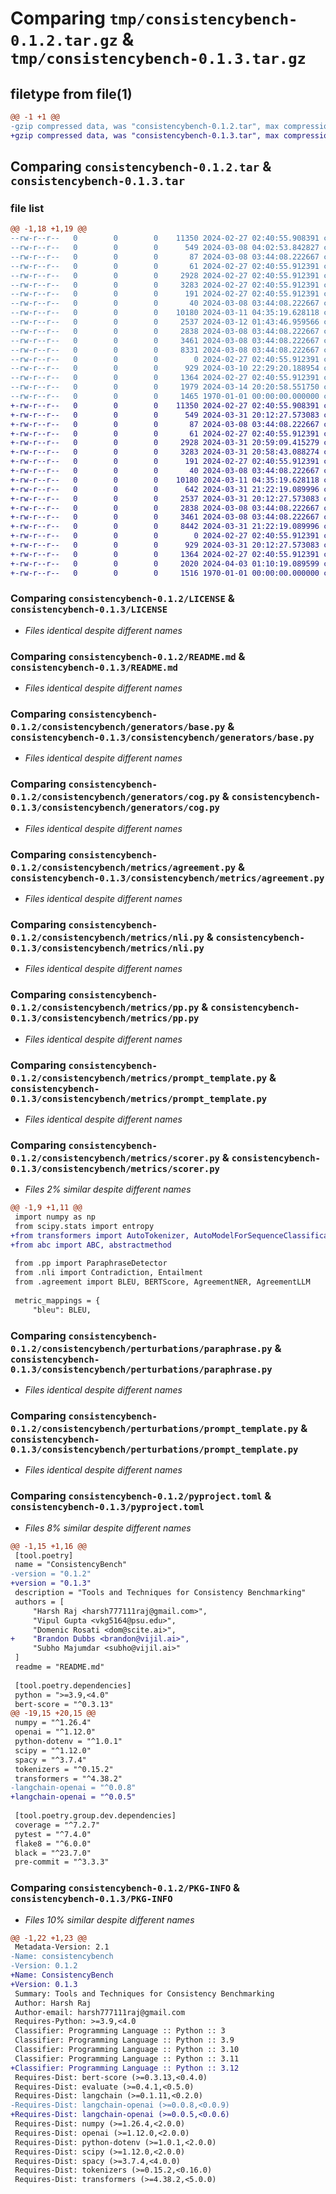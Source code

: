 # Comparing `tmp/consistencybench-0.1.2.tar.gz` & `tmp/consistencybench-0.1.3.tar.gz`

## filetype from file(1)

```diff
@@ -1 +1 @@
-gzip compressed data, was "consistencybench-0.1.2.tar", max compression
+gzip compressed data, was "consistencybench-0.1.3.tar", max compression
```

## Comparing `consistencybench-0.1.2.tar` & `consistencybench-0.1.3.tar`

### file list

```diff
@@ -1,18 +1,19 @@
--rw-r--r--   0        0        0    11350 2024-02-27 02:40:55.908391 consistencybench-0.1.2/LICENSE
--rw-r--r--   0        0        0      549 2024-03-08 04:02:53.842827 consistencybench-0.1.2/README.md
--rw-r--r--   0        0        0       87 2024-03-08 03:44:08.222667 consistencybench-0.1.2/consistencybench/__init__.py
--rw-r--r--   0        0        0       61 2024-02-27 02:40:55.912391 consistencybench-0.1.2/consistencybench/generators/__init__.py
--rw-r--r--   0        0        0     2928 2024-02-27 02:40:55.912391 consistencybench-0.1.2/consistencybench/generators/base.py
--rw-r--r--   0        0        0     3283 2024-02-27 02:40:55.912391 consistencybench-0.1.2/consistencybench/generators/cog.py
--rw-r--r--   0        0        0      191 2024-02-27 02:40:55.912391 consistencybench-0.1.2/consistencybench/generators/prompt_template.py
--rw-r--r--   0        0        0       40 2024-03-08 03:44:08.222667 consistencybench-0.1.2/consistencybench/metrics/__init__.py
--rw-r--r--   0        0        0    10180 2024-03-11 04:35:19.628118 consistencybench-0.1.2/consistencybench/metrics/agreement.py
--rw-r--r--   0        0        0     2537 2024-03-12 01:43:46.959566 consistencybench-0.1.2/consistencybench/metrics/nli.py
--rw-r--r--   0        0        0     2838 2024-03-08 03:44:08.222667 consistencybench-0.1.2/consistencybench/metrics/pp.py
--rw-r--r--   0        0        0     3461 2024-03-08 03:44:08.222667 consistencybench-0.1.2/consistencybench/metrics/prompt_template.py
--rw-r--r--   0        0        0     8331 2024-03-08 03:44:08.222667 consistencybench-0.1.2/consistencybench/metrics/scorer.py
--rw-r--r--   0        0        0        0 2024-02-27 02:40:55.912391 consistencybench-0.1.2/consistencybench/perturbations/__init__.py
--rw-r--r--   0        0        0      929 2024-03-10 22:29:20.188954 consistencybench-0.1.2/consistencybench/perturbations/paraphrase.py
--rw-r--r--   0        0        0     1364 2024-02-27 02:40:55.912391 consistencybench-0.1.2/consistencybench/perturbations/prompt_template.py
--rw-r--r--   0        0        0     1979 2024-03-14 20:20:58.551750 consistencybench-0.1.2/pyproject.toml
--rw-r--r--   0        0        0     1465 1970-01-01 00:00:00.000000 consistencybench-0.1.2/PKG-INFO
+-rw-r--r--   0        0        0    11350 2024-02-27 02:40:55.908391 consistencybench-0.1.3/LICENSE
+-rw-r--r--   0        0        0      549 2024-03-31 20:12:27.573083 consistencybench-0.1.3/README.md
+-rw-r--r--   0        0        0       87 2024-03-08 03:44:08.222667 consistencybench-0.1.3/consistencybench/__init__.py
+-rw-r--r--   0        0        0       61 2024-02-27 02:40:55.912391 consistencybench-0.1.3/consistencybench/generators/__init__.py
+-rw-r--r--   0        0        0     2928 2024-03-31 20:59:09.415279 consistencybench-0.1.3/consistencybench/generators/base.py
+-rw-r--r--   0        0        0     3283 2024-03-31 20:58:43.088274 consistencybench-0.1.3/consistencybench/generators/cog.py
+-rw-r--r--   0        0        0      191 2024-02-27 02:40:55.912391 consistencybench-0.1.3/consistencybench/generators/prompt_template.py
+-rw-r--r--   0        0        0       40 2024-03-08 03:44:08.222667 consistencybench-0.1.3/consistencybench/metrics/__init__.py
+-rw-r--r--   0        0        0    10180 2024-03-11 04:35:19.628118 consistencybench-0.1.3/consistencybench/metrics/agreement.py
+-rw-r--r--   0        0        0      642 2024-03-31 21:22:19.089996 consistencybench-0.1.3/consistencybench/metrics/base.py
+-rw-r--r--   0        0        0     2537 2024-03-31 20:12:27.573083 consistencybench-0.1.3/consistencybench/metrics/nli.py
+-rw-r--r--   0        0        0     2838 2024-03-08 03:44:08.222667 consistencybench-0.1.3/consistencybench/metrics/pp.py
+-rw-r--r--   0        0        0     3461 2024-03-08 03:44:08.222667 consistencybench-0.1.3/consistencybench/metrics/prompt_template.py
+-rw-r--r--   0        0        0     8442 2024-03-31 21:22:19.089996 consistencybench-0.1.3/consistencybench/metrics/scorer.py
+-rw-r--r--   0        0        0        0 2024-02-27 02:40:55.912391 consistencybench-0.1.3/consistencybench/perturbations/__init__.py
+-rw-r--r--   0        0        0      929 2024-03-31 20:12:27.573083 consistencybench-0.1.3/consistencybench/perturbations/paraphrase.py
+-rw-r--r--   0        0        0     1364 2024-02-27 02:40:55.912391 consistencybench-0.1.3/consistencybench/perturbations/prompt_template.py
+-rw-r--r--   0        0        0     2020 2024-04-03 01:10:19.089599 consistencybench-0.1.3/pyproject.toml
+-rw-r--r--   0        0        0     1516 1970-01-01 00:00:00.000000 consistencybench-0.1.3/PKG-INFO
```

### Comparing `consistencybench-0.1.2/LICENSE` & `consistencybench-0.1.3/LICENSE`

 * *Files identical despite different names*

### Comparing `consistencybench-0.1.2/README.md` & `consistencybench-0.1.3/README.md`

 * *Files identical despite different names*

### Comparing `consistencybench-0.1.2/consistencybench/generators/base.py` & `consistencybench-0.1.3/consistencybench/generators/base.py`

 * *Files identical despite different names*

### Comparing `consistencybench-0.1.2/consistencybench/generators/cog.py` & `consistencybench-0.1.3/consistencybench/generators/cog.py`

 * *Files identical despite different names*

### Comparing `consistencybench-0.1.2/consistencybench/metrics/agreement.py` & `consistencybench-0.1.3/consistencybench/metrics/agreement.py`

 * *Files identical despite different names*

### Comparing `consistencybench-0.1.2/consistencybench/metrics/nli.py` & `consistencybench-0.1.3/consistencybench/metrics/nli.py`

 * *Files identical despite different names*

### Comparing `consistencybench-0.1.2/consistencybench/metrics/pp.py` & `consistencybench-0.1.3/consistencybench/metrics/pp.py`

 * *Files identical despite different names*

### Comparing `consistencybench-0.1.2/consistencybench/metrics/prompt_template.py` & `consistencybench-0.1.3/consistencybench/metrics/prompt_template.py`

 * *Files identical despite different names*

### Comparing `consistencybench-0.1.2/consistencybench/metrics/scorer.py` & `consistencybench-0.1.3/consistencybench/metrics/scorer.py`

 * *Files 2% similar despite different names*

```diff
@@ -1,9 +1,11 @@
 import numpy as np
 from scipy.stats import entropy
+from transformers import AutoTokenizer, AutoModelForSequenceClassification
+from abc import ABC, abstractmethod
 
 from .pp import ParaphraseDetector
 from .nli import Contradiction, Entailment
 from .agreement import BLEU, BERTScore, AgreementNER, AgreementLLM
 
 metric_mappings = {
     "bleu": BLEU,
```

### Comparing `consistencybench-0.1.2/consistencybench/perturbations/paraphrase.py` & `consistencybench-0.1.3/consistencybench/perturbations/paraphrase.py`

 * *Files identical despite different names*

### Comparing `consistencybench-0.1.2/consistencybench/perturbations/prompt_template.py` & `consistencybench-0.1.3/consistencybench/perturbations/prompt_template.py`

 * *Files identical despite different names*

### Comparing `consistencybench-0.1.2/pyproject.toml` & `consistencybench-0.1.3/pyproject.toml`

 * *Files 8% similar despite different names*

```diff
@@ -1,15 +1,16 @@
 [tool.poetry]
 name = "ConsistencyBench"
-version = "0.1.2"
+version = "0.1.3"
 description = "Tools and Techniques for Consistency Benchmarking"
 authors = [
     "Harsh Raj <harsh777111raj@gmail.com>",
     "Vipul Gupta <vkg5164@psu.edu>",
     "Domenic Rosati <dom@scite.ai>",
+    "Brandon Dubbs <brandon@vijil.ai>",
     "Subho Majumdar <subho@vijil.ai>"
 ]
 readme = "README.md"
 
 [tool.poetry.dependencies]
 python = ">=3.9,<4.0"
 bert-score = "^0.3.13"
@@ -19,15 +20,15 @@
 numpy = "^1.26.4"
 openai = "^1.12.0"
 python-dotenv = "^1.0.1"
 scipy = "^1.12.0"
 spacy = "^3.7.4"
 tokenizers = "^0.15.2"
 transformers = "^4.38.2"
-langchain-openai = "^0.0.8"
+langchain-openai = "^0.0.5"
 
 [tool.poetry.group.dev.dependencies]
 coverage = "^7.2.7"
 pytest = "^7.4.0"
 flake8 = "^6.0.0"
 black = "^23.7.0"
 pre-commit = "^3.3.3"
```

### Comparing `consistencybench-0.1.2/PKG-INFO` & `consistencybench-0.1.3/PKG-INFO`

 * *Files 10% similar despite different names*

```diff
@@ -1,22 +1,23 @@
 Metadata-Version: 2.1
-Name: consistencybench
-Version: 0.1.2
+Name: ConsistencyBench
+Version: 0.1.3
 Summary: Tools and Techniques for Consistency Benchmarking
 Author: Harsh Raj
 Author-email: harsh777111raj@gmail.com
 Requires-Python: >=3.9,<4.0
 Classifier: Programming Language :: Python :: 3
 Classifier: Programming Language :: Python :: 3.9
 Classifier: Programming Language :: Python :: 3.10
 Classifier: Programming Language :: Python :: 3.11
+Classifier: Programming Language :: Python :: 3.12
 Requires-Dist: bert-score (>=0.3.13,<0.4.0)
 Requires-Dist: evaluate (>=0.4.1,<0.5.0)
 Requires-Dist: langchain (>=0.1.11,<0.2.0)
-Requires-Dist: langchain-openai (>=0.0.8,<0.0.9)
+Requires-Dist: langchain-openai (>=0.0.5,<0.0.6)
 Requires-Dist: numpy (>=1.26.4,<2.0.0)
 Requires-Dist: openai (>=1.12.0,<2.0.0)
 Requires-Dist: python-dotenv (>=1.0.1,<2.0.0)
 Requires-Dist: scipy (>=1.12.0,<2.0.0)
 Requires-Dist: spacy (>=3.7.4,<4.0.0)
 Requires-Dist: tokenizers (>=0.15.2,<0.16.0)
 Requires-Dist: transformers (>=4.38.2,<5.0.0)
```

